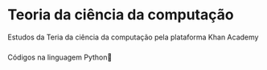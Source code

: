 # Teoria da ciência da computação
Estudos da Teria da ciência da computação pela plataforma Khan Academy
###
Códigos na linguagem Python🐍
